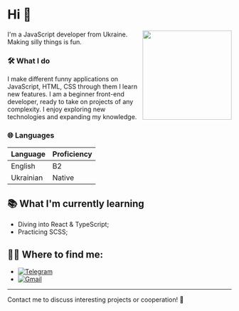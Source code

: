 # Hi 👋

<img align='right' src='https://octodex.github.com/images/nyantocat.gif' width='200'>

I'm a JavaScript developer from Ukraine. Making silly things is fun.

### 🛠️ What I do 

I make different funny applications on JavaScript, HTML, CSS through them I learn new features. 
I am a beginner front-end developer, ready to take on projects of any complexity. I enjoy exploring new technologies and expanding my knowledge.

### 🌐 Languages 

| Language      | Proficiency                                                               |
| ------------- | ------------------------------------------------------------------------- |
| English       | B2                                                                        |
| Ukrainian     | Native                                                                    |

## 📚 What I'm currently learning 

- Diving into React & TypeScript;
- Practicing SCSS;

## 🧑‍💻 Where to find me:

- <a href="https://t.me/dezmond152">![Telegram](https://img.shields.io/badge/Telegram-2CA5E0?style=for-the-badge&logo=telegram&logoColor=white)</a>
- <a href="mailto:rossomahavit@gmail.com">![Gmail](https://img.shields.io/badge/Email-D14836?style=for-the-badge&logo=gmail&logoColor=white)</a>

---

Contact me to discuss interesting projects or cooperation! 🚀

